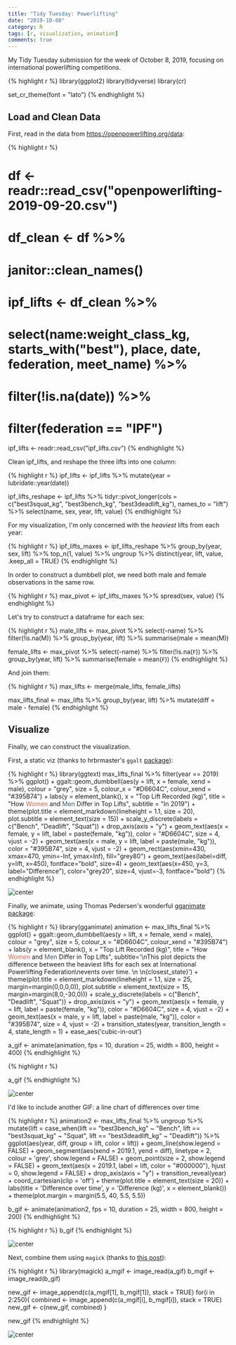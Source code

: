 ```yaml
---
title: "Tidy Tuesday: Powerlifting"
date: "2019-10-08"
category: R
tags: [r, visualization, animation]
comments: true
---
```


My Tidy Tuesday submission for the week of October 8, 2019, focusing on international powerlifting competitions.




{% highlight r %}
library(ggplot2)
library(tidyverse)
library(cr)

set_cr_theme(font = "lato")
{% endhighlight %}

## Load and Clean Data

First, read in the data from https://openpowerlifting.org/data:


{% highlight r %}
# df <- readr::read_csv("openpowerlifting-2019-09-20.csv")
# 
# df_clean <- df %>% 
#   janitor::clean_names()
# 
# ipf_lifts <- df_clean %>% 
#   select(name:weight_class_kg, starts_with("best"), place, date, federation, meet_name)  %>% 
#   filter(!is.na(date)) %>% 
#   filter(federation == "IPF")

ipf_lifts <- readr::read_csv("ipf_lifts.csv")
{% endhighlight %}

Clean ipf_lifts, and reshape the three lifts into one column:


{% highlight r %}
ipf_lifts <- ipf_lifts %>% 
  mutate(year = lubridate::year(date))

ipf_lifts_reshape <- ipf_lifts %>% 
  tidyr::pivot_longer(cols = c("best3squat_kg", "best3bench_kg", "best3deadlift_kg"), names_to = "lift") %>% 
  select(name, sex, year, lift, value)
{% endhighlight %}

For my visualization, I'm only concerned with the *heaviest* lifts from each year:


{% highlight r %}
ipf_lifts_maxes <- ipf_lifts_reshape %>% 
  group_by(year, sex, lift) %>% 
  top_n(1, value) %>% 
  ungroup %>% 
  distinct(year, lift, value, .keep_all = TRUE)
{% endhighlight %}

In order to construct a dumbbell plot, we need both male and female observations in the same row.


{% highlight r %}
max_pivot <- ipf_lifts_maxes %>% 
  spread(sex, value)
{% endhighlight %}

Let's try to construct a dataframe for each sex:


{% highlight r %}
male_lifts <- max_pivot %>% 
  select(-name) %>% 
  filter(!is.na(M)) %>% 
  group_by(year, lift) %>% 
  summarise(male = mean(M))

female_lifts <- max_pivot %>% 
  select(-name) %>% 
  filter(!is.na(`F`)) %>% 
  group_by(year, lift) %>% 
  summarise(female = mean(`F`))
{% endhighlight %}

And join them:


{% highlight r %}
max_lifts <- merge(male_lifts, female_lifts)

max_lifts_final <- max_lifts %>% 
  group_by(year, lift) %>% 
  mutate(diff = male - female)
{% endhighlight %}

## Visualize

Finally, we can construct the visualization.

First, a static viz (thanks to hrbrmaster's `ggalt` [package](https://rud.is/b/2016/04/17/ggplot2-exercising-with-ggalt-dumbbells/)):


{% highlight r %}
library(ggtext)
max_lifts_final %>% 
  filter(year == 2019) %>% 
  ggplot() + 
  ggalt::geom_dumbbell(aes(y = lift,
                    x = female, xend = male),
                colour = "grey", size = 5,
                colour_x = "#D6604C", colour_xend = "#395B74") +
  labs(y = element_blank(),
       x = "Top Lift Recorded (kg)",
       title =  "How <span style='color:#D6604C'>Women</span> and <span style='color:#395B74'>Men</span> Differ in Top Lifts",
       subtitle = "In 2019") +
  theme(plot.title = element_markdown(lineheight = 1.1, size = 20),
        plot.subtitle = element_text(size = 15)) +
  scale_y_discrete(labels = c("Bench", "Deadlift", "Squat")) +
  drop_axis(axis = "y") +
  geom_text(aes(x = female, y = lift, label = paste(female, "kg")),
            color = "#D6604C", size = 4, vjust = -2) +
  geom_text(aes(x = male, y = lift, label = paste(male, "kg")),
            color = "#395B74", size = 4, vjust = -2) +
  geom_rect(aes(xmin=430, xmax=470, ymin=-Inf, ymax=Inf), fill="grey80") +
  geom_text(aes(label=diff, y=lift, x=450), fontface="bold", size=4) +
  geom_text(aes(x=450, y=3, label="Difference"),
                     color="grey20", size=4, vjust=-3, fontface="bold")
{% endhighlight %}

![center](/figs/2019-10-08-tt-powerlifting/unnamed-chunk-8-1.png)

Finally, we animate, using Thomas Pedersen's wonderful [gganimate package](https://github.com/thomasp85/gganimate):


{% highlight r %}
library(gganimate)
animation <- max_lifts_final %>% 
  ggplot() + 
  ggalt::geom_dumbbell(aes(y = lift,
                    x = female, xend = male),
                colour = "grey", size = 5,
                colour_x = "#D6604C", colour_xend = "#395B74") +
  labs(y = element_blank(),
       x = "Top Lift Recorded (kg)",
       title =  "How <span style='color:#D6604C'>Women</span> and <span style='color:#395B74'>Men</span> Differ in Top Lifts",
       subtitle='\nThis plot depicts the difference between the heaviest lifts for each sex at International Powerlifting Federation\nevents over time. \n \n{closest_state}') +
  theme(plot.title = element_markdown(lineheight = 1.1, size = 25, margin=margin(0,0,0,0)),
        plot.subtitle = element_text(size = 15, margin=margin(8,0,-30,0))) +
  scale_y_discrete(labels = c("Bench", "Deadlift", "Squat")) +
  drop_axis(axis = "y") +
  geom_text(aes(x = female, y = lift, label = paste(female, "kg")),
            color = "#D6604C", size = 4, vjust = -2) +
  geom_text(aes(x = male, y = lift, label = paste(male, "kg")),
            color = "#395B74", size = 4, vjust = -2) +
  transition_states(year, transition_length = 4, state_length = 1) +
  ease_aes('cubic-in-out')

a_gif <- animate(animation, 
                 fps = 10, 
                 duration = 25,
        width = 800, height = 400)
{% endhighlight %}


{% highlight r %}

a_gif
{% endhighlight %}

![center](/_R/figs/2019-10-08-tt-powerlifting/unnamed-chunk-9-1.gif)

I'd like to include another GIF: a line chart of differences over time


{% highlight r %}
animation2 <- max_lifts_final %>% 
  ungroup %>% 
  mutate(lift = case_when(lift == "best3bench_kg" ~ "Bench",
                          lift == "best3squat_kg" ~ "Squat",
                          lift == "best3deadlift_kg" ~ "Deadlift")) %>% 
  ggplot(aes(year, diff, group = lift, color = lift)) + 
  geom_line(show.legend = FALSE) + 
  geom_segment(aes(xend = 2019.1, yend = diff), linetype = 2, colour = 'grey', show.legend = FALSE) + 
  geom_point(size = 2, show.legend = FALSE) + 
  geom_text(aes(x = 2019.1, label = lift, color = "#000000"), hjust = 0, show.legend = FALSE) + 
  drop_axis(axis = "y") +
  transition_reveal(year) +
  coord_cartesian(clip = 'off') +
  theme(plot.title = element_text(size = 20)) +
  labs(title = 'Difference over time',
       y = 'Difference (kg)',
       x = element_blank()) + 
  theme(plot.margin = margin(5.5, 40, 5.5, 5.5))

b_gif <- animate(animation2, 
                 fps = 10, 
                 duration = 25,
        width = 800, height = 200)
{% endhighlight %}


{% highlight r %}
b_gif
{% endhighlight %}

![center](/_R/figs/2019-10-08-tt-powerlifting/unnamed-chunk-10-1.gif)

Next, combine them using `magick` (thanks to [this
post](https://github.com/thomasp85/gganimate/wiki/Animation-Composition)):


{% highlight r %}
library(magick)
a_mgif <- image_read(a_gif)
b_mgif <- image_read(b_gif)

new_gif <- image_append(c(a_mgif[1], b_mgif[1]), stack = TRUE)
for(i in 2:250){
  combined <- image_append(c(a_mgif[i], b_mgif[i]), stack = TRUE)
  new_gif <- c(new_gif, combined)
}

new_gif
{% endhighlight %}

![center](/_R/figs/2019-10-08-tt-powerlifting/unnamed-chunk-11-1.gif)

